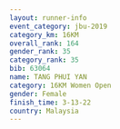 ```yaml
---
layout: runner-info 
event_category: jbu-2019 
category_km: 16KM  
overall_rank: 164
gender_rank: 35
category_rank: 35
bib: 63064
name: TANG PHUI YAN
category: 16KM Women Open
gender: Female
finish_time: 3-13-22
country: Malaysia
---
```

